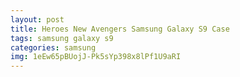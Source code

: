```yaml
---
layout: post
title: Heroes New Avengers Samsung Galaxy S9 Case
tags: samsung galaxy s9
categories: samsung
img: 1eEw65pBUojJ-Pk5sYp398x8lPf1U9aRI
---
```


